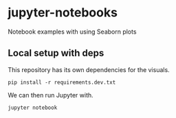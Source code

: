 # jupyter-notebooks

Notebook examples with using Seaborn plots


## Local setup with deps

This repository has its own dependencies for the visuals.

```
pip install -r requirements.dev.txt
```

We can then run Jupyter with.

```
jupyter notebook
```
